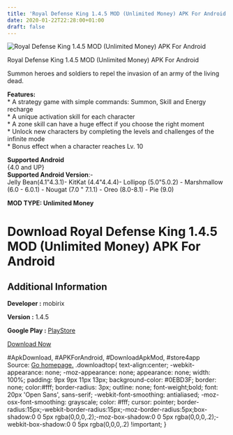 ```yaml
---
title: 'Royal Defense King 1.4.5 MOD (Unlimited Money) APK For Android'
date: 2020-01-22T22:28:00+01:00
draft: false
---
```


![Royal Defense King 1.4.5 MOD (Unlimited Money) APK For Android](https://i1.wp.com/apkhome.net/wp-content/uploads/2020/01/Royal-Defense-King-1.4.5-MOD-Unlimited-Money.png "Royal Defense King 1.4.5 MOD (Unlimited Money) APK For Android")

  

Royal Defense King 1.4.5 MOD (Unlimited Money) APK For Android

Summon heroes and soldiers to repel the invasion of an army of the living dead.

**Features:**  
\* A strategy game with simple commands: Summon, Skill and Energy recharge  
\* A unique activation skill for each character  
\* A zone skill can have a huge effect if you choose the right moment  
\* Unlock new characters by completing the levels and challenges of the infinite mode  
\* Bonus effect when a character reaches Lv. 10

**Supported Android**  
{4.0 and UP}  
**Supported Android Version**:-  
Jelly Bean(4.1"4.3.1)- KitKat (4.4"4.4.4)- Lollipop (5.0"5.0.2) - Marshmallow (6.0 - 6.0.1) - Nougat (7.0 " 7.1.1) - Oreo (8.0-8.1) - Pie (9.0)

**MOD TYPE: Unlimited Money**

Download Royal Defense King 1.4.5 MOD (Unlimited Money) APK For Android
=======================================================================

Additional Information
----------------------

**Developer :** mobirix

**Version :** 1.4.5

**Google Play :** [PlayStore](https://play.google.com/store/apps/details?id=com.mobirix.defenseking)

  

[Download Now](https://store4app.co/post/royal-defense-king-1-4-5-mod-unlimited-money-apk-for-android_1579710836)

  
#ApkDownload, #APKForAndroid, #DownloadApkMod, #store4app  
Source: [Go homepage.](https://store4app.co/post/royal-defense-king-1-4-5-mod-unlimited-money-apk-for-android_1579710836) .downloadtop{ text-align:center; -webkit-appearance: none; -moz-appearance: none; appearance: none; width: 100%; padding: 9px 9px 11px 13px; background-color: #0EBD3F; border: none; color:#fff; border-radius: 3px; outline: none; font-weight;bold; font: 20px 'Open Sans', sans-serif; -webkit-font-smoothing: antialiased; -moz-osx-font-smoothing: grayscale; color: #fff; cursor: pointer; border-radius:15px;-webkit-border-radius:15px;-moz-border-radius:5px;box-shadow:0 0 5px rgba(0,0,0,.2);-moz-box-shadow:0 0 5px rgba(0,0,0,.2);-webkit-box-shadow:0 0 5px rgba(0,0,0,.2) !important; }
